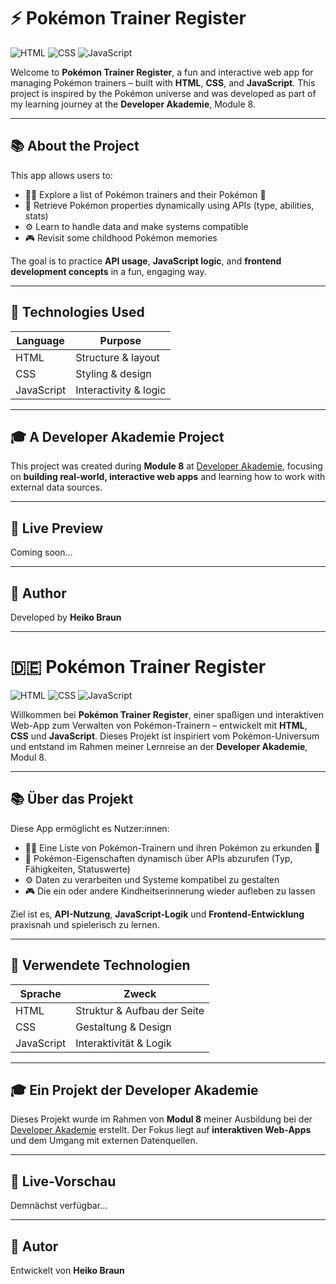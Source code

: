 # ⚡ Pokémon Trainer Register

![HTML](https://img.shields.io/badge/HTML-E34F26?style=for-the-badge&logo=html5&logoColor=white)
![CSS](https://img.shields.io/badge/CSS-1572B6?style=for-the-badge&logo=css3&logoColor=white)
![JavaScript](https://img.shields.io/badge/JavaScript-F7DF1E?style=for-the-badge&logo=javascript&logoColor=black)

Welcome to **Pokémon Trainer Register**, a fun and interactive web app for managing Pokémon trainers – built with **HTML**, **CSS**, and **JavaScript**.
This project is inspired by the Pokémon universe and was developed as part of my learning journey at the **Developer Akademie**, Module 8.

---

## 📚 About the Project

This app allows users to:

- 🧑‍🏫 Explore a list of Pokémon trainers and their Pokémon 🐾
- 🔎 Retrieve Pokémon properties dynamically using APIs (type, abilities, stats)
- ⚙️ Learn to handle data and make systems compatible
- 🎮 Revisit some childhood Pokémon memories

The goal is to practice **API usage**, **JavaScript logic**, and **frontend development concepts** in a fun, engaging way.

---

## 🚀 Technologies Used

| Language    | Purpose                     |
|------------|-----------------------------|
| HTML       | Structure & layout          |
| CSS        | Styling & design            |
| JavaScript | Interactivity & logic       |

---

## 🎓 A Developer Akademie Project

This project was created during **Module 8** at [Developer Akademie](https://www.developerakademie.com), focusing on **building real-world, interactive web apps** and learning how to work with external data sources.

---

## 🔗 Live Preview

Coming soon...

---

## 🙌 Author

Developed by **Heiko Braun**

---

# 🇩🇪 Pokémon Trainer Register

![HTML](https://img.shields.io/badge/HTML-E34F26?style=for-the-badge&logo=html5&logoColor=white)
![CSS](https://img.shields.io/badge/CSS-1572B6?style=for-the-badge&logo=css3&logoColor=white)
![JavaScript](https://img.shields.io/badge/JavaScript-F7DF1E?style=for-the-badge&logo=javascript&logoColor=black)

Willkommen bei **Pokémon Trainer Register**, einer spaßigen und interaktiven Web-App zum Verwalten von Pokémon-Trainern – entwickelt mit **HTML**, **CSS** und **JavaScript**.
Dieses Projekt ist inspiriert vom Pokémon-Universum und entstand im Rahmen meiner Lernreise an der **Developer Akademie**, Modul 8.

---

## 📚 Über das Projekt

Diese App ermöglicht es Nutzer:innen:

- 🧑‍🏫 Eine Liste von Pokémon-Trainern und ihren Pokémon zu erkunden 🐾
- 🔎 Pokémon-Eigenschaften dynamisch über APIs abzurufen (Typ, Fähigkeiten, Statuswerte)
- ⚙️ Daten zu verarbeiten und Systeme kompatibel zu gestalten
- 🎮 Die ein oder andere Kindheitserinnerung wieder aufleben zu lassen

Ziel ist es, **API-Nutzung**, **JavaScript-Logik** und **Frontend-Entwicklung** praxisnah und spielerisch zu lernen.

---

## 🚀 Verwendete Technologien

| Sprache     | Zweck                         |
|------------|-------------------------------|
| HTML       | Struktur & Aufbau der Seite   |
| CSS        | Gestaltung & Design           |
| JavaScript | Interaktivität & Logik        |

---

## 🎓 Ein Projekt der Developer Akademie

Dieses Projekt wurde im Rahmen von **Modul 8** meiner Ausbildung bei der [Developer Akademie](https://www.developerakademie.com) erstellt.
Der Fokus liegt auf **interaktiven Web-Apps** und dem Umgang mit externen Datenquellen.

---

## 🔗 Live-Vorschau

Demnächst verfügbar...

---

## 🙌 Autor

Entwickelt von **Heiko Braun**
